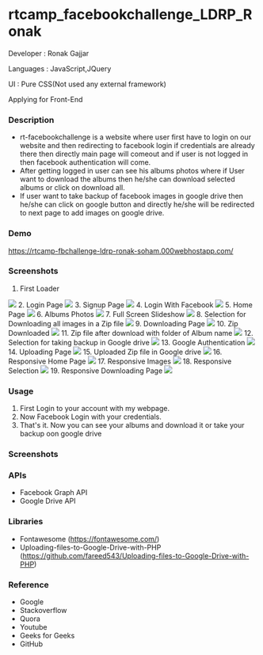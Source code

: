 # rtcamp_facebookchallenge_LDRP_Ronak

Developer : Ronak Gajjar

Languages : JavaScript,JQuery

UI : Pure CSS(Not used any external framework)

Applying for Front-End

### Description
* rt-facebookchallenge is a website where user first have to login on our website and then redirecting to facebook login if credentials are already there then directly main page will comeout and if user is not logged in then facebook authentication will come.
* After getting logged in user can see his albums photos where if User want to download the albums then he/she can download selected albums or click on download all.
* If user want to take backup of facebook images in google drive then he/she can click on google button and directly he/she will be redirected to next page to add images on google drive.

### Demo
https://rtcamp-fbchallenge-ldrp-ronak-soham.000webhostapp.com/

### Screenshots
1. First Loader
<img src="Screenshots/Screenshot (22).png">
2. Login Page
<img src="Screenshots/Screenshot (23).png">
3. Signup Page
<img src="Screenshots/Screenshot (24).png">
4. Login With Facebook
<img src="Screenshots/Screenshot (25).png">
5. Home Page
<img src="Screenshots/Screenshot (26).png">
6. Albums Photos
<img src="Screenshots/Screenshot (27).png">
7. Full Screen Slideshow
<img src="Screenshots/Screenshot (28).png">
8. Selection for Downloading all images in a Zip file
<img src="Screenshots/Screenshot (29).png">
9. Downloading Page
<img src="Screenshots/Screenshot (30).png">
10. Zip Downloaded
<img src="Screenshots/Screenshot (31).png">
11. Zip file after download with folder of Album name
<img src="Screenshots/Screenshot (32).png">
12. Selection for taking backup in Google drive
<img src="Screenshots/Screenshot (33).png">
13. Google Authentication
<img src="Screenshots/Screenshot (34).png">
14. Uploading Page
<img src="Screenshots/Screenshot (35).png">
15. Uploaded Zip file in Google drive
<img src="Screenshots/Screenshot (36).png">
16. Responsive Home Page
<img src="Screenshots/Screenshot (37).png">
17. Responsive Images
<img src="Screenshots/Screenshot (38).png">
18. Responsive Selection
<img src="Screenshots/Screenshot (39).png">
19. Responsive Downloading Page
<img src="Screenshots/Screenshot (40).png">

### Usage
1. First Login to your account with my webpage.
2. Now Facebook Login with your credentials. 
2. That's it. Now you can see your albums and download it or take your backup oon google drive 

### Screenshots

### APIs
* Facebook Graph API
* Google Drive API

### Libraries
* Fontawesome (https://fontawesome.com/)
* Uploading-files-to-Google-Drive-with-PHP (https://github.com/fareed543/Uploading-files-to-Google-Drive-with-PHP)

### Reference
* Google
* Stackoverflow
* Quora
* Youtube
* Geeks for Geeks
* GitHub
